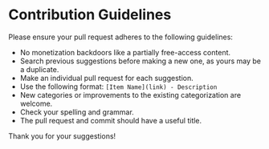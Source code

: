 # Contribution Guidelines

Please ensure your pull request adheres to the following guidelines:

- No monetization backdoors like a partially free-access content.
- Search previous suggestions before making a new one, as yours may be a duplicate.
- Make an individual pull request for each suggestion.
- Use the following format: `[Item Name](link) - Description`
- New categories or improvements to the existing categorization are welcome.
- Check your spelling and grammar.
- The pull request and commit should have a useful title.

Thank you for your suggestions!
